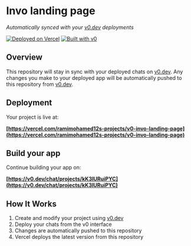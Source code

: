# Invo landing page

*Automatically synced with your [v0.dev](https://v0.dev) deployments*

[![Deployed on Vercel](https://img.shields.io/badge/Deployed%20on-Vercel-black?style=for-the-badge&logo=vercel)](https://vercel.com/ramimohamed12s-projects/v0-invo-landing-page)
[![Built with v0](https://img.shields.io/badge/Built%20with-v0.dev-black?style=for-the-badge)](https://v0.dev/chat/projects/kK3IURuiPYC)

## Overview

This repository will stay in sync with your deployed chats on [v0.dev](https://v0.dev).
Any changes you make to your deployed app will be automatically pushed to this repository from [v0.dev](https://v0.dev).

## Deployment

Your project is live at:

**[https://vercel.com/ramimohamed12s-projects/v0-invo-landing-page](https://vercel.com/ramimohamed12s-projects/v0-invo-landing-page)**

## Build your app

Continue building your app on:

**[https://v0.dev/chat/projects/kK3IURuiPYC](https://v0.dev/chat/projects/kK3IURuiPYC)**

## How It Works

1. Create and modify your project using [v0.dev](https://v0.dev)
2. Deploy your chats from the v0 interface
3. Changes are automatically pushed to this repository
4. Vercel deploys the latest version from this repository